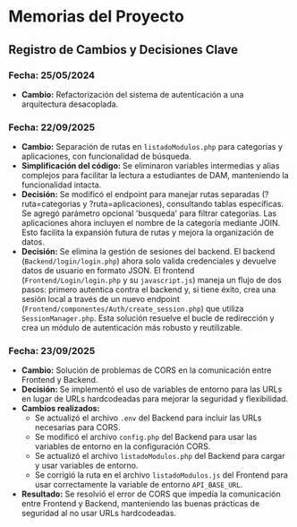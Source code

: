 # Memorias del Proyecto

## Registro de Cambios y Decisiones Clave

### **Fecha:** 25/05/2024
- **Cambio:** Refactorización del sistema de autenticación a una arquitectura desacoplada.
### **Fecha:** 22/09/2025
- **Cambio:** Separación de rutas en `listadoModulos.php` para categorías y aplicaciones, con funcionalidad de búsqueda.
- **Simplificación del código:** Se eliminaron variables intermedias y alias complejos para facilitar la lectura a estudiantes de DAM, manteniendo la funcionalidad intacta.
- **Decisión:** Se modificó el endpoint para manejar rutas separadas (?ruta=categorias y ?ruta=aplicaciones), consultando tablas específicas. Se agregó parámetro opcional 'busqueda' para filtrar categorías. Las aplicaciones ahora incluyen el nombre de la categoría mediante JOIN. Esto facilita la expansión futura de rutas y mejora la organización de datos.
- **Decisión:** Se elimina la gestión de sesiones del backend. El backend (`Backend/login/login.php`) ahora solo valida credenciales y devuelve datos de usuario en formato JSON. El frontend (`Frontend/Login/login.php` y su `javascript.js`) maneja un flujo de dos pasos: primero autentica contra el backend y, si tiene éxito, crea una sesión local a través de un nuevo endpoint (`Frontend/componentes/Auth/create_session.php`) que utiliza `SessionManager.php`. Esta solución resuelve el bucle de redirección y crea un módulo de autenticación más robusto y reutilizable.

### **Fecha:** 23/09/2025
- **Cambio:** Solución de problemas de CORS en la comunicación entre Frontend y Backend.
- **Decisión:** Se implementó el uso de variables de entorno para las URLs en lugar de URLs hardcodeadas para mejorar la seguridad y flexibilidad.
- **Cambios realizados:**
  - Se actualizó el archivo `.env` del Backend para incluir las URLs necesarias para CORS.
  - Se modificó el archivo `config.php` del Backend para usar las variables de entorno en la configuración CORS.
  - Se actualizó el archivo `listadoModulos.php` del Backend para cargar y usar variables de entorno.
  - Se corrigió la ruta en el archivo `listadoModulos.js` del Frontend para usar correctamente la variable de entorno `API_BASE_URL`.
- **Resultado:** Se resolvió el error de CORS que impedía la comunicación entre Frontend y Backend, manteniendo las buenas prácticas de seguridad al no usar URLs hardcodeadas.